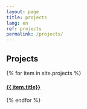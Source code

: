 ```yaml
---
layout: page
title: projects
lang: en
ref: projects
permalink: /projects/
---
```


## Projects

{% for item in site.projects %}
<!--- <h4><a href="{{item.url}}">{{ item.title}}</a></h4> -->
<p><h4><a href="{{item.url}}">{{ item.title}}</a></h4></p>
{% endfor %}
